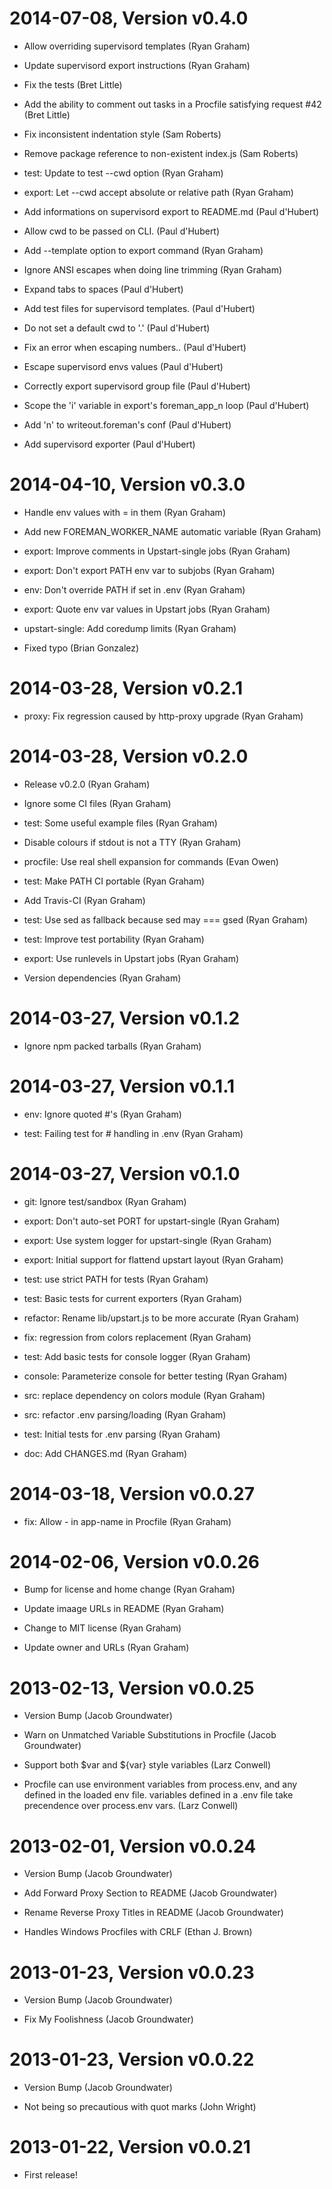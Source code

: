 2014-07-08, Version v0.4.0
==========================

 * Allow overriding supervisord templates (Ryan Graham)

 * Update supervisord export instructions (Ryan Graham)

 * Fix the tests (Bret Little)

 * Add the ability to comment out tasks in a Procfile satisfying request #42 (Bret Little)

 * Fix inconsistent indentation style (Sam Roberts)

 * Remove package reference to non-existent index.js (Sam Roberts)

 * test: Update to test --cwd option (Ryan Graham)

 * export: Let --cwd accept absolute or relative path (Ryan Graham)

 * Add informations on supervisord export to README.md (Paul d'Hubert)

 * Allow cwd to be passed on CLI. (Paul d'Hubert)

 * Add --template option to export command (Ryan Graham)

 * Ignore ANSI escapes when doing line trimming (Ryan Graham)

 * Expand tabs to spaces (Paul d'Hubert)

 * Add test files for supervisord templates. (Paul d'Hubert)

 * Do not set a default cwd to '.' (Paul d'Hubert)

 * Fix an error when escaping numbers.. (Paul d'Hubert)

 * Escape supervisord envs values (Paul d'Hubert)

 * Correctly export supervisord group file (Paul d'Hubert)

 * Scope the 'i' variable in export's foreman_app_n loop (Paul d'Hubert)

 * Add 'n' to writeout.foreman's conf (Paul d'Hubert)

 * Add supervisord exporter (Paul d'Hubert)


2014-04-10, Version v0.3.0
==========================

 * Handle env values with = in them (Ryan Graham)

 * Add new FOREMAN_WORKER_NAME automatic variable (Ryan Graham)

 * export: Improve comments in Upstart-single jobs (Ryan Graham)

 * export: Don't export PATH env var to subjobs (Ryan Graham)

 * env: Don't override PATH if set in .env (Ryan Graham)

 * export: Quote env var values in Upstart jobs (Ryan Graham)

 * upstart-single: Add coredump limits (Ryan Graham)

 * Fixed typo (Brian Gonzalez)


2014-03-28, Version v0.2.1
==========================

 * proxy: Fix regression caused by http-proxy upgrade (Ryan Graham)


2014-03-28, Version v0.2.0
==========================

 * Release v0.2.0 (Ryan Graham)

 * Ignore some CI files (Ryan Graham)

 * test: Some useful example files (Ryan Graham)

 * Disable colours if stdout is not a TTY (Ryan Graham)

 * procfile: Use real shell expansion for commands (Evan Owen)

 * test: Make PATH CI portable (Ryan Graham)

 * Add Travis-CI (Ryan Graham)

 * test: Use sed as fallback because sed may === gsed (Ryan Graham)

 * test: Improve test portability (Ryan Graham)

 * export: Use runlevels in Upstart jobs (Ryan Graham)

 * Version dependencies (Ryan Graham)


2014-03-27, Version v0.1.2
==========================

 * Ignore npm packed tarballs (Ryan Graham)


2014-03-27, Version v0.1.1
==========================

 * env: Ignore quoted #'s (Ryan Graham)

 * test: Failing test for # handling in .env (Ryan Graham)


2014-03-27, Version v0.1.0
==========================

 * git: Ignore test/sandbox (Ryan Graham)

 * export: Don't auto-set PORT for upstart-single (Ryan Graham)

 * export: Use system logger for upstart-single (Ryan Graham)

 * export: Initial support for flattend upstart layout (Ryan Graham)

 * test: use strict PATH for tests (Ryan Graham)

 * test: Basic tests for current exporters (Ryan Graham)

 * refactor: Rename lib/upstart.js to be more accurate (Ryan Graham)

 * fix: regression from colors replacement (Ryan Graham)

 * test: Add basic tests for console logger (Ryan Graham)

 * console: Parameterize console for better testing (Ryan Graham)

 * src: replace dependency on colors module (Ryan Graham)

 * src: refactor .env parsing/loading (Ryan Graham)

 * test: Initial tests for .env parsing (Ryan Graham)

 * doc: Add CHANGES.md (Ryan Graham)


2014-03-18, Version v0.0.27
===========================

 * fix: Allow - in app-name in Procfile (Ryan Graham)


2014-02-06, Version v0.0.26
===========================

 * Bump for license and home change (Ryan Graham)

 * Update imaage URLs in README (Ryan Graham)

 * Change to MIT license (Ryan Graham)

 * Update owner and URLs (Ryan Graham)


2013-02-13, Version v0.0.25
===========================

 * Version Bump (Jacob Groundwater)

 * Warn on Unmatched Variable Substitutions in Procfile (Jacob Groundwater)

 * Support both $var and ${var} style variables (Larz Conwell)

 * Procfile can use environment variables from process.env, and any defined in the loaded env file. variables defined in a .env file take precendence over process.env vars. (Larz Conwell)


2013-02-01, Version v0.0.24
===========================

 * Version Bump (Jacob Groundwater)

 * Add Forward Proxy Section to README (Jacob Groundwater)

 * Rename Reverse Proxy Titles in README (Jacob Groundwater)

 * Handles Windows Procfiles with CRLF (Ethan J. Brown)


2013-01-23, Version v0.0.23
===========================

 * Version Bump (Jacob Groundwater)

 * Fix My Foolishness (Jacob Groundwater)


2013-01-23, Version v0.0.22
===========================

 * Version Bump (Jacob Groundwater)

 * Not being so precautious with quot marks (John Wright)


2013-01-22, Version v0.0.21
===========================

 * First release!

